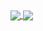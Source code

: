 <a href="https://github.com/dev01d">
  <img align="center" src="https://github-readme-stats.dev01d.vercel.app/api?username=dev01d&show_icons=true&count_private=true&hide=stars" />
  <img align="center" src="https://github-readme-stats.dev01d.vercel.app/api/top-langs/?username=dev01d&layout=compact&langs_count=6&hide=jinja,html">
</a>
